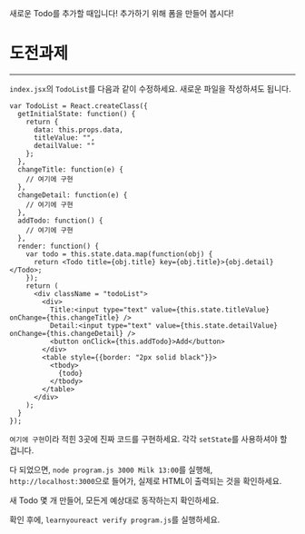 
새로운 Todo를 추가할 때입니다! 추가하기 위해 폼을 만들어 봅시다!


# 도전과제
---

`index.jsx`의 `TodoList`를 다음과 같이 수정하세요.
새로운 파일을 작성하셔도 됩니다.

```
var TodoList = React.createClass({
  getInitialState: function() {
    return {
      data: this.props.data,
      titleValue: "",
      detailValue: ""
    };
  },
  changeTitle: function(e) {
    // 여기에 구현
  },
  changeDetail: function(e) {
    // 여기에 구현
  },
  addTodo: function() {
    // 여기에 구현
  },
  render: function() {
    var todo = this.state.data.map(function(obj) {
      return <Todo title={obj.title} key={obj.title}>{obj.detail}</Todo>;
    });
    return (
      <div className = "todoList">
        <div>
          Title:<input type="text" value={this.state.titleValue} onChange={this.changeTitle} />
          Detail:<input type="text" value={this.state.detailValue} onChange={this.changeDetail} />
          <button onClick={this.addTodo}>Add</button>
        </div>
        <table style={{border: "2px solid black"}}>
          <tbody>
            {todo}
          </tbody>
        </table>
      </div>
    );
  }
});
```

`여기에 구현`이라 적힌 3곳에 진짜 코드를 구현하세요.
각각 `setState`를 사용하셔야 할 겁니다.

다 되었으면, `node program.js 3000 Milk 13:00`를 실행해, `http://localhost:3000`으로 들어가, 실제로 HTML이 출력되는 것을 확인하세요.

새 Todo 몇 개 만들어, 모든게 예상대로 동작하는지 확인하세요.

확인 후에, `learnyoureact verify program.js`를 실행하세요.
